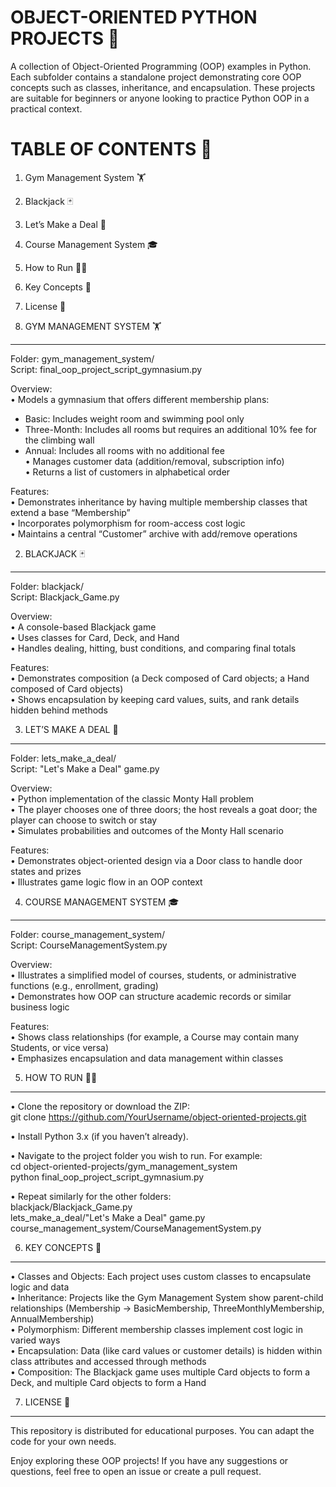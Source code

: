 OBJECT-ORIENTED PYTHON PROJECTS 🚀  
================================================================  
A collection of Object-Oriented Programming (OOP) examples in Python. Each subfolder contains a standalone project demonstrating core OOP concepts such as classes, inheritance, and encapsulation. These projects are suitable for beginners or anyone looking to practice Python OOP in a practical context.

  
TABLE OF CONTENTS 📜  
================================================================  
1) Gym Management System 🏋️  
2) Blackjack 🃏  
3) Let’s Make a Deal 🤝  
4) Course Management System 🎓  
5) How to Run 🏃‍♂️  
6) Key Concepts 🔑  
7) License 📝  

  
1) GYM MANAGEMENT SYSTEM 🏋️  
----------------------------------------------------------------  
Folder: gym_management_system/  
Script: final_oop_project_script_gymnasium.py  

Overview:  
• Models a gymnasium that offers different membership plans:  
  - Basic: Includes weight room and swimming pool only  
  - Three-Month: Includes all rooms but requires an additional 10% fee for the climbing wall  
  - Annual: Includes all rooms with no additional fee  
• Manages customer data (addition/removal, subscription info)  
• Returns a list of customers in alphabetical order  

Features:  
• Demonstrates inheritance by having multiple membership classes that extend a base “Membership”  
• Incorporates polymorphism for room-access cost logic  
• Maintains a central “Customer” archive with add/remove operations  

  
2) BLACKJACK 🃏  
----------------------------------------------------------------  
Folder: blackjack/  
Script: Blackjack_Game.py  

Overview:  
• A console-based Blackjack game  
• Uses classes for Card, Deck, and Hand  
• Handles dealing, hitting, bust conditions, and comparing final totals  

Features:  
• Demonstrates composition (a Deck composed of Card objects; a Hand composed of Card objects)  
• Shows encapsulation by keeping card values, suits, and rank details hidden behind methods  

  
3) LET’S MAKE A DEAL 🤝  
----------------------------------------------------------------  
Folder: lets_make_a_deal/  
Script: "Let's Make a Deal" game.py  

Overview:  
• Python implementation of the classic Monty Hall problem  
• The player chooses one of three doors; the host reveals a goat door; the player can choose to switch or stay  
• Simulates probabilities and outcomes of the Monty Hall scenario  

Features:  
• Demonstrates object-oriented design via a Door class to handle door states and prizes  
• Illustrates game logic flow in an OOP context  

  
4) COURSE MANAGEMENT SYSTEM 🎓  
----------------------------------------------------------------  
Folder: course_management_system/  
Script: CourseManagementSystem.py  

Overview:  
• Illustrates a simplified model of courses, students, or administrative functions (e.g., enrollment, grading)  
• Demonstrates how OOP can structure academic records or similar business logic  

Features:  
• Shows class relationships (for example, a Course may contain many Students, or vice versa)  
• Emphasizes encapsulation and data management within classes  

  
5) HOW TO RUN 🏃‍♂️  
----------------------------------------------------------------  
• Clone the repository or download the ZIP:  
  git clone https://github.com/YourUsername/object-oriented-projects.git  

• Install Python 3.x (if you haven’t already).

• Navigate to the project folder you wish to run. For example:  
  cd object-oriented-projects/gym_management_system  
  python final_oop_project_script_gymnasium.py  

• Repeat similarly for the other folders:  
  blackjack/Blackjack_Game.py  
  lets_make_a_deal/"Let's Make a Deal" game.py  
  course_management_system/CourseManagementSystem.py  

  
6) KEY CONCEPTS 🔑  
----------------------------------------------------------------  
• Classes and Objects: Each project uses custom classes to encapsulate logic and data  
• Inheritance: Projects like the Gym Management System show parent-child relationships (Membership → BasicMembership, ThreeMonthlyMembership, AnnualMembership)  
• Polymorphism: Different membership classes implement cost logic in varied ways  
• Encapsulation: Data (like card values or customer details) is hidden within class attributes and accessed through methods  
• Composition: The Blackjack game uses multiple Card objects to form a Deck, and multiple Card objects to form a Hand  

  
7) LICENSE 📝  
----------------------------------------------------------------  
This repository is distributed for educational purposes. You can adapt the code for your own needs.  

Enjoy exploring these OOP projects! If you have any suggestions or questions, feel free to open an issue or create a pull request.
